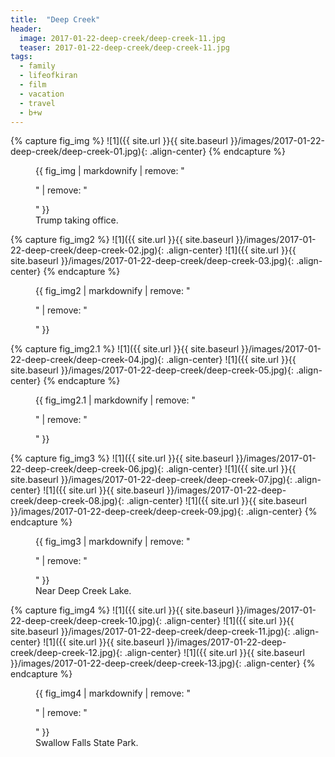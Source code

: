 ```yaml
---
title:  "Deep Creek"
header:
  image: 2017-01-22-deep-creek/deep-creek-11.jpg
  teaser: 2017-01-22-deep-creek/deep-creek-11.jpg
tags: 
  - family
  - lifeofkiran
  - film
  - vacation
  - travel
  - b+w
---
```


{% capture fig_img %}
![1]({{ site.url }}{{ site.baseurl }}/images/2017-01-22-deep-creek/deep-creek-01.jpg){: .align-center}
{% endcapture %}

<figure>
    {{ fig_img | markdownify | remove: "<p>" | remove: "</p>" }}
    <figcaption>Trump taking office.</figcaption>
</figure>

{% capture fig_img2 %}
![1]({{ site.url }}{{ site.baseurl }}/images/2017-01-22-deep-creek/deep-creek-02.jpg){: .align-center}
![1]({{ site.url }}{{ site.baseurl }}/images/2017-01-22-deep-creek/deep-creek-03.jpg){: .align-center}
{% endcapture %}

<figure>
    {{ fig_img2 | markdownify | remove: "<p>" | remove: "</p>" }}
</figure>

{% capture fig_img2.1 %}
![1]({{ site.url }}{{ site.baseurl }}/images/2017-01-22-deep-creek/deep-creek-04.jpg){: .align-center}
![1]({{ site.url }}{{ site.baseurl }}/images/2017-01-22-deep-creek/deep-creek-05.jpg){: .align-center}
{% endcapture %}

<figure class="half">   
    {{ fig_img2.1 | markdownify | remove: "<p>" | remove: "</p>" }}
</figure>

{% capture fig_img3 %}
![1]({{ site.url }}{{ site.baseurl }}/images/2017-01-22-deep-creek/deep-creek-06.jpg){: .align-center}
![1]({{ site.url }}{{ site.baseurl }}/images/2017-01-22-deep-creek/deep-creek-07.jpg){: .align-center}
![1]({{ site.url }}{{ site.baseurl }}/images/2017-01-22-deep-creek/deep-creek-08.jpg){: .align-center}
![1]({{ site.url }}{{ site.baseurl }}/images/2017-01-22-deep-creek/deep-creek-09.jpg){: .align-center}
{% endcapture %}

<figure>
    {{ fig_img3 | markdownify | remove: "<p>" | remove: "</p>" }}
    <figcaption>Near Deep Creek Lake.</figcaption>
</figure>

{% capture fig_img4 %}
![1]({{ site.url }}{{ site.baseurl }}/images/2017-01-22-deep-creek/deep-creek-10.jpg){: .align-center}
![1]({{ site.url }}{{ site.baseurl }}/images/2017-01-22-deep-creek/deep-creek-11.jpg){: .align-center}
![1]({{ site.url }}{{ site.baseurl }}/images/2017-01-22-deep-creek/deep-creek-12.jpg){: .align-center}
![1]({{ site.url }}{{ site.baseurl }}/images/2017-01-22-deep-creek/deep-creek-13.jpg){: .align-center}
{% endcapture %}

<figure>
    {{ fig_img4 | markdownify | remove: "<p>" | remove: "</p>" }}
    <figcaption>Swallow Falls State Park.</figcaption>
</figure>
